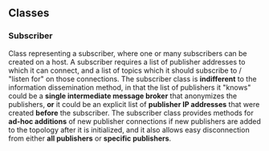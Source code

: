 


## Classes

### Subscriber
Class representing a subscriber, where one or many subscribers can be created on a host. A subscriber requires a list of publisher addresses to which it can connect, and a list of topics which it should subscribe to / "listen for" on those connections. The subscriber class is **indifferent** to the information dissemination method, in that the list of publishers it "knows" could be a **single intermediate message broker** that anonymizes the publishers, **or** it could be an explicit list of **publisher IP addresses** that were created **before** the subscriber. The subscriber class provides methods for **ad-hoc additions** of new publisher connections if new publishers are added to the topology after it is initialized, and it also allows easy disconnection from either **all publishers** or **specific publishers**.